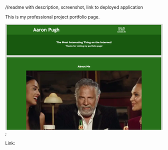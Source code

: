 //readme with description, screenshot, link to deployed application

This is my professional project portfolio page.

![Screenshot](./images/Screen%20Shot%202022-09-26%20at%206.41.06%20PM.png);

Link: 
